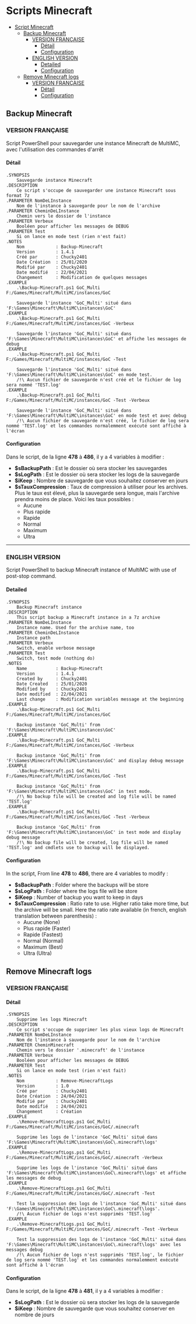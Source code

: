 # Scripts Minecraft

- [Script Minecraft](#script-minecraft)
  - [Backup Minecraft](#backup-minecraft)
    - [VERSION FRANÇAISE](#version-française)
      - [Détail](#détail)
      - [Configuration](#configuration)
    - [ENGLISH VERSION](#english-version)
      - [Detailed](#detailed)
      - [Configuration](#configuration-1)
  - [Remove Minecraft logs](#remove-minecraft-logs)
    - [VERSION FRANÇAISE](#version-française-1)
      - [Détail](#détail-1)
      - [Configuration](#configuration-2)

## Backup Minecraft

### VERSION FRANÇAISE

Script PowerShell pour sauvegarder une instance Minecraft de MultiMC, avec l'utilisation des commandes d'arrêt

#### Détail

    .SYNOPSIS
        Sauvegarde instance Minecraft
    .DESCRIPTION
        Ce script s'occupe de sauvegarder une instance Minecraft sous format 7z
    .PARAMETER NomDeLInstance
        Nom de l'instance à sauvegarde pour le nom de l'archive
    .PARAMETER CheminDeLInstance
        Chemin vers le dossier de l'instance
    .PARAMETER Verbeux
        Booléen pour afficher les messages de DEBUG
    .PARAMETER Test
        Si on lance en mode test (rien n'est fait)
    .NOTES
        Nom            : Backup-Minecraft
        Version        : 1.4.1
        Créé par       : Chucky2401
        Date Création  : 25/01/2020
        Modifié par    : Chucky2401
        Date modifié   : 22/04/2021
        Changement     : Modification de quelques messages
    .EXAMPLE
        .\Backup-Minecraft.ps1 GoC_Multi F:/Games/Minecraft/MultiMC/instances/GoC
        
        Sauvegarde l'instance 'GoC_Multi' situé dans 'F:\Games\Minecraft\MultiMC\instances\GoC'
    .EXAMPLE
        .\Backup-Minecraft.ps1 GoC_Multi F:/Games/Minecraft/MultiMC/instances/GoC -Verbeux

        Sauvegarde l'instance 'GoC_Multi' situé dans 'F:\Games\Minecraft\MultiMC\instances\GoC' et affiche les messages de debug
    .EXAMPLE
        .\Backup-Minecraft.ps1 GoC_Multi F:/Games/Minecraft/MultiMC/instances/GoC -Test

        Sauvegarde l'instance 'GoC_Multi' situé dans 'F:\Games\Minecraft\MultiMC\instances\GoC' en mode test.
        /!\ Aucun fichier de sauvegarde n'est créé et le fichier de log sera nommé 'TEST.log'
    .EXAMPLE
        .\Backup-Minecraft.ps1 GoC_Multi F:/Games/Minecraft/MultiMC/instances/GoC -Test -Verbeux

        Sauvegarde l'instance 'GoC_Multi' situé dans 'F:\Games\Minecraft\MultiMC\instances\GoC' en mode test et avec debug
        /!\ Aucun fichier de sauvegarde n'est créé, le fichier de log sera nommé 'TEST.log' et les commandes normalemment exécuté sont affiché à l'écran

#### Configuration

Dans le script, de la ligne **478** à **486**, il y a 4 variables à modifier :

- **$sBackupPath** : Est le dossier où sera stocker les sauvegardes
- **$sLogPath** : Est le dossier où sera stocker les logs de la sauvegarde
- **$iKeep** : Nombre de sauvegarde que vous souhaitez conserver en jours
- **$sTauxCompression** : Taux de compression à utiliser pour les archives. Plus le taux est élevé, plus la sauvegarde sera longue, mais l'archive prendra moins de place. Voici les taux possibles :
  - Aucune
  - Plus rapide
  - Rapide
  - Normal
  - Maximum
  - Ultra

---

### ENGLISH VERSION

Script PowerShell to backup Minecraft instance of MultiMC with use of post-stop command.

#### Detailed

    .SYNOPSIS
        Backup Minecraft instance
    .DESCRIPTION
        This script backup a Minecraft instance in a 7z archive
    .PARAMETER NomDeLInstance
        Instance name. Used for the archive name, too
    .PARAMETER CheminDeLInstance
        Instance path
    .PARAMETER Verbeux
        Switch, enable verbose message
    .PARAMETER Test
        Switch, test mode (nothing do)
    .NOTES
        Name           : Backup-Minecraft
        Version        : 1.4.1
        Created by     : Chucky2401
        Date Created   : 25/01/2020
        Modified by    : Chucky2401
        Date modified  : 22/04/2021
        Last change    : Modification variables message at the beginning
    .EXAMPLE
        .\Backup-Minecraft.ps1 GoC_Multi F:/Games/Minecraft/MultiMC/instances/GoC
        
        Backup instance 'GoC_Multi' from 'F:\Games\Minecraft\MultiMC\instances\GoC'
    .EXAMPLE
        .\Backup-Minecraft.ps1 GoC_Multi F:/Games/Minecraft/MultiMC/instances/GoC -Verbeux

        Backup instance 'GoC_Multi' from 'F:\Games\Minecraft\MultiMC\instances\GoC' and display debug message
    .EXAMPLE
        .\Backup-Minecraft.ps1 GoC_Multi F:/Games/Minecraft/MultiMC/instances/GoC -Test

        Backup instance 'GoC_Multi' from 'F:\Games\Minecraft\MultiMC\instances\GoC' in test mode.
        /!\ No backup file will be created and log file will be named 'TEST.log'
    .EXAMPLE
        .\Backup-Minecraft.ps1 GoC_Multi F:/Games/Minecraft/MultiMC/instances/GoC -Test -Verbeux

        Backup instance 'GoC_Multi' from 'F:\Games\Minecraft\MultiMC\instances\GoC' in test mode and display debug message
        /!\ No backup file will be created, log file will be named 'TEST.log' and cmdlets use to backup will be displayed.

#### Configuration

In the script, From line **478** to **486**, there are 4 variables to modify :

- **$sBackupPath** : Folder where the backups will be store
- **$sLogPath** : Folder where the logs file will be store
- **$iKeep** : Number of backup you want to keep in days
- **$sTauxCompression** : Ratio rate to use. Higher ratio take more time, but the archive will be small. Here the ratio rate available (in french, english translation between parenthesis) :
  - Aucune (None)
  - Plus rapide (Faster)
  - Rapide (Fastest)
  - Normal (Normal)
  - Maximum (Best)
  - Ultra (Ultra)

## Remove Minecraft logs

### VERSION FRANÇAISE

#### Détail

    .SYNOPSIS
        Supprime les logs Minecraft
    .DESCRIPTION
        Ce script s'occupe de supprimer les plus vieux logs de Minecraft
    .PARAMETER NomDeLInstance
        Nom de l'instance à sauvegarde pour le nom de l'archive
    .PARAMETER CheminMinecraft
        Chemin vers le dossier '.minecraft' de l'instance
    .PARAMETER Verbeux
        Booléen pour afficher les messages de DEBUG
    .PARAMETER Test
        Si on lance en mode test (rien n'est fait)
    .NOTES
        Nom            : Remove-MinecraftLogs
        Version        : 1.0
        Créé par       : Chucky2401
        Date Création  : 24/04/2021
        Modifié par    : Chucky2401
        Date modifié   : 24/04/2021
        Changement     : Création
    .EXAMPLE
        .\Remove-MinecraftLogs.ps1 GoC_Multi F:/Games/Minecraft/MultiMC/instances/GoC/.minecraft
        
        Supprime les logs de l'instance 'GoC_Multi' situé dans 'F:\Games\Minecraft\MultiMC\instances\GoC\.minecraft\logs'
    .EXAMPLE
        .\Remove-MinecraftLogs.ps1 GoC_Multi F:/Games/Minecraft/MultiMC/instances/GoC/.minecraft -Verbeux

        Supprime les logs de l'instance 'GoC_Multi' situé dans 'F:\Games\Minecraft\MultiMC\instances\GoC\.minecraft\logs' et affiche les messages de debug
    .EXAMPLE
        .\Remove-MinecraftLogs.ps1 GoC_Multi F:/Games/Minecraft/MultiMC/instances/GoC/.minecraft -Test

        Test la suppression des logs de l'instance 'GoC_Multi' situé dans 'F:\Games\Minecraft\MultiMC\instances\GoC\.minecraft\logs'.
        /!\ Aucun fichier de logs n'est supprimés 'TEST.log'
    .EXAMPLE
        .\Remove-MinecraftLogs.ps1 GoC_Multi F:/Games/Minecraft/MultiMC/instances/GoC/.minecraft -Test -Verbeux

        Test la suppression des logs de l'instance 'GoC_Multi' situé dans 'F:\Games\Minecraft\MultiMC\instances\GoC\.minecraft\logs' avec les messages debug
        /!\ Aucun fichier de logs n'est supprimés 'TEST.log', le fichier de log sera nommé 'TEST.log' et les commandes normalemment exécuté sont affiché à l'écran

#### Configuration

Dans le script, de la ligne **478** à **481**, il y a 4 variables à modifier :

- **$sLogPath** : Est le dossier où sera stocker les logs de la sauvegarde
- **$iKeep** : Nombre de sauvegarde que vous souhaitez conserver en nombre de jours
